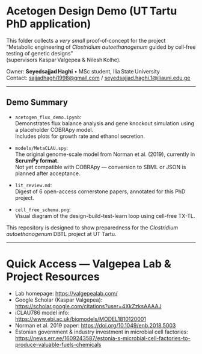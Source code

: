 # Acetogen Design Demo (UT Tartu PhD application)

This folder collects a *very small* proof‑of‑concept for the project  
“Metabolic engineering of *Clostridium autoethanogenum* guided by cell‑free testing of genetic designs”  
(supervisors Kaspar Valgepea & Nilesh Kolhe).

Owner: **Seyedsajjad Haghi** • MSc student, Ilia State University  
Contact: sajjadhaghi1998@gmail.com / seyedsajjad.haghi.1@iliauni.edu.ge

---

## Demo Summary

- `acetogen_flux_demo.ipynb`:  
  Demonstrates flux balance analysis and gene knockout simulation using a placeholder COBRApy model.  
  Includes plots for growth rate and ethanol secretion.

- `models/MetaCLAU.spy`:  
  The original genome-scale model from Norman et al. (2019), currently in **ScrumPy format**.  
  Not yet compatible with COBRApy — conversion to SBML or JSON is planned after acceptance.

- `lit_review.md`:  
  Digest of 6 open-access cornerstone papers, annotated for this PhD project.

- `cell_free_schema.png`:  
  Visual diagram of the design-build-test-learn loop using cell-free TX-TL.

This repository is designed to show preparedness for the *Clostridium autoethanogenum* DBTL project at UT Tartu.

---

# Quick Access — Valgepea Lab & Project Resources

- Lab homepage: https://valgepealab.com/  
- Google Scholar (Kaspar Valgepea): https://scholar.google.com/citations?user=4XkZzksAAAAJ  
- iCLAU786 model info: https://www.ebi.ac.uk/biomodels/MODEL1810120001  
- Norman et al. 2019 paper: https://doi.org/10.1049/enb.2018.5003  
- Estonian government & industry investment in microbial cell factories:  
  https://news.err.ee/1609243587/estonia-s-microbial-cell-factories-to-produce-valuable-fuels-chemicals

